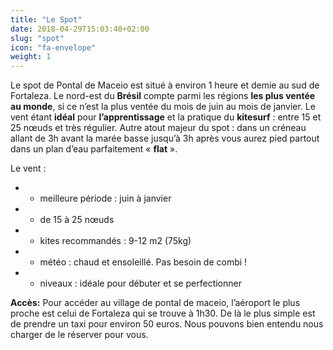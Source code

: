 ```yaml
---
title: "Le Spot"
date: 2018-04-29T15:03:40+02:00
slug: "spot"
icon: "fa-envelope"
weight: 1
---
```


Le spot de Pontal de Maceio est situé à environ 1 heure et demie au sud de Fortaleza. 
Le nord-est du **Brésil** compte parmi les régions **les plus ventée au monde**, si ce n’est la plus ventée du mois de juin au mois de janvier. 
Le vent étant **idéal** pour **l’apprentissage** et la pratique du **kitesurf** : entre 15 et 25 nœuds et très régulier. 
Autre atout majeur du spot : dans un créneau allant de 3h avant la marée basse jusqu’à 3h après vous aurez pied partout dans un plan d’eau parfaitement « **flat** ». 

Le vent : 

- - meilleure période : juin à janvier
- - de 15 à 25 nœuds
- - kites recommandés : 9-12 m2 (75kg)
- - météo : chaud et ensoleillé. Pas besoin de combi !
- - niveaux : idéale pour débuter et se perfectionner 


 **Accès:** Pour accéder au village de pontal de maceio, l’aéroport le plus proche est celui de Fortaleza qui se trouve à 1h30. De là le plus simple est de prendre un taxi pour environ 50 euros. Nous pouvons bien entendu nous charger de le réserver pour vous. 
